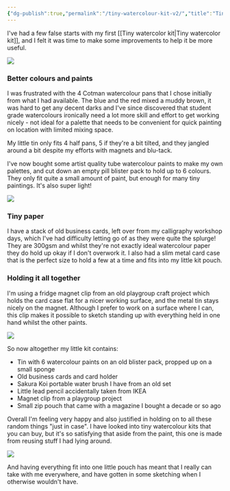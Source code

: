 ```yaml
---
{"dg-publish":true,"permalink":"/tiny-watercolour-kit-v2/","title":"Tiny watercolour kit v2","tags":["tools"],"created":"2023-09-21T21:31:31.553+08:00","updated":"2023-11-01T15:05:13.893+08:00"}
---
```



I've had a few false starts with my first  [[Tiny watercolor kit\|Tiny watercolor kit]], and I felt it was time to make some improvements to help it be more useful.

![](/img/user/assets/IMG_4181.jpeg)

### Better colours and paints
I was frustrated with the 4 Cotman watercolour pans that I chose initially from what I had available. The blue and the red mixed a muddy brown, it was hard to get any decent darks and I've since discovered that student grade watercolours ironically need a lot more skill and effort to get working nicely - not ideal for a palette that needs to be convenient for quick painting on location with limited mixing space.

My little tin only fits 4 half pans, 5 if they're a bit tilted, and they jangled around a bit despite my efforts with magnets and blu-tack.

I've now bought some artist quality tube watercolour paints to make my own palettes, and cut down an empty pill blister pack to hold up to 6 colours. They only fit quite a small amount of paint, but enough for many tiny paintings. It's also super light!

![](/img/user/assets/IMG_4186.jpeg)

### Tiny paper
I have a stack of old business cards, left over from my calligraphy workshop days, which I've had difficulty letting go of as they were quite the splurge! They are 300gsm and whilst they're not exactly ideal watercolour paper they do hold up okay if I don't overwork it. I also had a slim metal card case that is the perfect size to hold a few at a time and fits into my little kit pouch.

### Holding it all together
I'm using a fridge magnet clip from an old playgroup craft project which holds the card case flat for a nicer working surface, and the metal tin stays nicely on the magnet. Although I prefer to work on a surface where I can, this clip makes it possible to sketch standing up with everything held in one hand whilst the other paints.

![](/img/user/assets/IMG_4180.jpeg)

So now altogether my little kit contains:
* Tin with 6 watercolour paints on an old blister pack, propped up on a small sponge
* Old business cards and card holder
* Sakura Koi portable water brush I have from an old set
* Little lead pencil accidentally taken from IKEA
* Magnet clip from a playgroup project
* Small zip pouch that came with a magazine I bought a decade or so ago

Overall I'm feeling very happy and also justified in holding on to all these random things "just in case". I have looked into tiny watercolour kits that you can buy, but it's so satisfying that aside from the paint, this one is made from reusing stuff I had lying around. 

![](/img/user/assets/IMG_4178.jpeg)

And having everything fit into one little pouch has meant that I really can take with me everywhere, and have gotten in some sketching when I otherwise wouldn't have.
